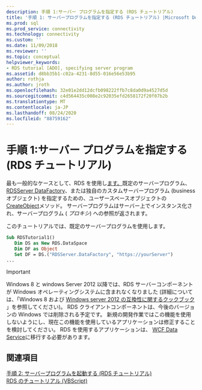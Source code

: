 ```yaml
---
description: 手順 1:サーバー プログラムを指定する (RDS チュートリアル)
title: '手順 1: サーバープログラムを指定する (RDS チュートリアル) |Microsoft Docs'
ms.prod: sql
ms.prod_service: connectivity
ms.technology: connectivity
ms.custom: ''
ms.date: 11/09/2018
ms.reviewer: ''
ms.topic: conceptual
helpviewer_keywords:
- RDS tutorial [ADO], specifying server program
ms.assetid: d8bb35b1-c02a-4231-8d55-016e56e53b95
author: rothja
ms.author: jroth
ms.openlocfilehash: 32e01e2dd12dcfb098222ffb7c8da0d9a4527d5d
ms.sourcegitcommit: c4d564435c008e2c92035efd2658172f20f07b2b
ms.translationtype: MT
ms.contentlocale: ja-JP
ms.lasthandoff: 08/24/2020
ms.locfileid: "88759162"
---
```

# <a name="step-1-specify-a-server-program-rds-tutorial"></a>手順 1:サーバー プログラムを指定する (RDS チュートリアル)
最も一般的なケースとして、RDS を使用し[ます。](../../reference/rds-api/dataspace-object-rds.md)既定のサーバープログラム、 [RDSServer DataFactory](../../reference/rds-api/datafactory-object-rdsserver.md)、または独自のカスタムサーバープログラム (business オブジェクト) を指定するための、ユーザースペースオブジェクトの[CreateObject](../../reference/rds-api/createobject-method-rds.md)メソッド。 サーバープログラムはサーバー上でインスタンス化され、サーバープログラム ( *プロキシ*) への参照が返されます。  
  
 このチュートリアルでは、既定のサーバープログラムを使用します。  
  
```vb
Sub RDSTutorial1()  
   Dim DS as New RDS.DataSpace  
   Dim DF as Object  
   Set DF = DS.("RDSServer.DataFactory", "https://yourServer")  
...  
```  
  
> [!IMPORTANT]
>  Windows 8 と windows Server 2012 以降では、RDS サーバーコンポーネントが Windows オペレーティングシステムに含まれなくなりました (詳細については、「Windows 8 および [Windows server 2012 の互換性に関するクックブック](https://www.microsoft.com/download/details.aspx?id=27416) 」を参照してください)。 RDS クライアントコンポーネントは、今後のバージョンの Windows では削除される予定です。 新規の開発作業ではこの機能を使用しないようにし、現在この機能を使用しているアプリケーションは修正することを検討してください。 RDS を使用するアプリケーションは、 [WCF Data Service](https://go.microsoft.com/fwlink/?LinkId=199565)に移行する必要があります。  
  
## <a name="see-also"></a>関連項目  
 [手順 2: サーバープログラムを起動する (RDS チュートリアル)](./step-2-invoke-the-server-program-rds-tutorial.md)   
 [RDS のチュートリアル (VBScript)](./rds-tutorial-vbscript.md)